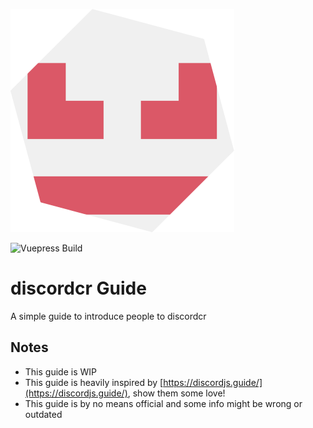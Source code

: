 ![discordcr Guide](src/.vuepress/public/images/icon.png)

![Vuepress Build](https://github.com/GeopJr/discordcr.rocks/workflows/Vuepress%20Build/badge.svg?branch=main)

# discordcr Guide

A simple guide to introduce people to discordcr

## Notes

- This guide is WIP
- This guide is heavily inspired by [https://discordjs.guide/](https://discordjs.guide/), show them some love!
- This guide is by no means official and some info might be wrong or outdated
